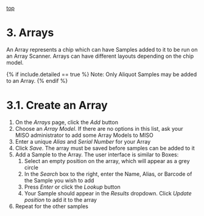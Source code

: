 <a name="narrays" href="#" id="toplink">top</a>

# 3. Arrays

An Array represents a chip which can have Samples added to it to be run on
an Array Scanner. Arrays can have different layouts depending on the chip model.

{% if include.detailed == true %}
Note: Only Aliquot Samples may be added to an Array.
{% endif %}

# 3.1. Create an Array

1. On the _Arrays_ page, click the _Add_ button
1. Choose an _Array Model_. If there are no options in this list, ask your MISO
administrator to add some Array Models to MISO
1. Enter a unique _Alias_ and _Serial Number_ for your Array
1. Click _Save_. The array must be saved before samples can be added to it
1. Add a Sample to the Array. The user interface is similar to Boxes:
    1. Select an empty position on the array, which will appear as a grey circle
    1. In the _Search_ box to the right, enter the Name, Alias, or Barcode of the
    Sample you wish to add
    1. Press _Enter_ or click the _Lookup_ button
    1. Your Sample should appear in the _Results_ dropdown. Click _Update position_
    to add it to the array
1. Repeat for the other samples

